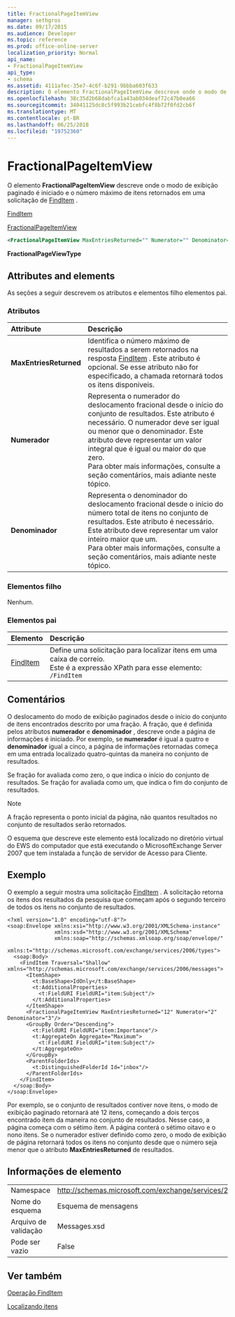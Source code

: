 ```yaml
---
title: FractionalPageItemView
manager: sethgros
ms.date: 09/17/2015
ms.audience: Developer
ms.topic: reference
ms.prod: office-online-server
localization_priority: Normal
api_name:
- FractionalPageItemView
api_type:
- schema
ms.assetid: 4111afec-35e7-4c6f-b291-9bbba603f633
description: O elemento FractionalPageItemView descreve onde o modo de exibição paginado é iniciado e o número máximo de itens retornados em uma solicitação de FindItem.
ms.openlocfilehash: 38c35d2b68dabfca1a43ab034deaf72c47b0ea66
ms.sourcegitcommit: 34041125dc8c5f993b21cebfc4f8b72f0fd2cb6f
ms.translationtype: MT
ms.contentlocale: pt-BR
ms.lasthandoff: 06/25/2018
ms.locfileid: "19752360"
---
```

# <a name="fractionalpageitemview"></a>FractionalPageItemView

O elemento **FractionalPageItemView** descreve onde o modo de exibição paginado é iniciado e o número máximo de itens retornados em uma solicitação de [FindItem](finditem.md) . 
  
[FindItem](finditem.md)
  
[FractionalPageItemView](fractionalpageitemview.md)
  
```xml
<FractionalPageItemView MaxEntriesReturned="" Numerator="" Denominator=""/>
```

 **FractionalPageViewType**
## <a name="attributes-and-elements"></a>Attributes and elements

As seções a seguir descrevem os atributos e elementos filho elementos pai.
  
### <a name="attributes"></a>Atributos

|**Attribute**|**Descrição**|
|:-----|:-----|
|**MaxEntriesReturned** <br/> |Identifica o número máximo de resultados a serem retornados na resposta [FindItem](finditem.md) . Este atributo é opcional. Se esse atributo não for especificado, a chamada retornará todos os itens disponíveis.  <br/> |
|**Numerador** <br/> |Representa o numerador do deslocamento fracional desde o início do conjunto de resultados. Este atributo é necessário. O numerador deve ser igual ou menor que o denominador. Este atributo deve representar um valor integral que é igual ou maior do que zero.  <br/> Para obter mais informações, consulte a seção comentários, mais adiante neste tópico.  <br/> |
|**Denominador** <br/> |Representa o denominador do deslocamento fracional desde o início do número total de itens no conjunto de resultados. Este atributo é necessário. Este atributo deve representar um valor inteiro maior que um.  <br/> Para obter mais informações, consulte a seção comentários, mais adiante neste tópico.  <br/> |
   
### <a name="child-elements"></a>Elementos filho

Nenhum.
  
### <a name="parent-elements"></a>Elementos pai

|**Elemento**|**Descrição**|
|:-----|:-----|
|[FindItem](finditem.md) <br/> |Define uma solicitação para localizar itens em uma caixa de correio.  <br/> Este é a expressão XPath para esse elemento:  <br/>  `/FindItem` <br/> |
   
## <a name="remarks"></a>Comentários

O deslocamento do modo de exibição paginados desde o início do conjunto de itens encontrados descrito por uma fração. A fração, que é definida pelos atributos **numerador** e **denominador** , descreve onde a página de informações é iniciado. Por exemplo, se **numerador** é igual a quatro e **denominador** igual a cinco, a página de informações retornadas começa em uma entrada localizado quatro-quintas da maneira no conjunto de resultados. 
  
Se fração for avaliada como zero, o que indica o início do conjunto de resultados. Se fração for avaliada como um, que indica o fim do conjunto de resultados.
  
> [!NOTE]
> A fração representa o ponto inicial da página, não quantos resultados no conjunto de resultados serão retornados. 
  
O esquema que descreve este elemento está localizado no diretório virtual do EWS do computador que está executando o MicrosoftExchange Server 2007 que tem instalada a função de servidor de Acesso para Cliente.
  
## <a name="example"></a>Exemplo

O exemplo a seguir mostra uma solicitação [FindItem](finditem.md) . A solicitação retorna os itens dos resultados da pesquisa que começam após o segundo terceiro de todos os itens no conjunto de resultados. 
  
```
<?xml version="1.0" encoding="utf-8"?>
<soap:Envelope xmlns:xsi="http://www.w3.org/2001/XMLSchema-instance"
               xmlns:xsd="http://www.w3.org/2001/XMLSchema"
               xmlns:soap="http://schemas.xmlsoap.org/soap/envelope/"
               xmlns:t="http://schemas.microsoft.com/exchange/services/2006/types">
  <soap:Body>
    <FindItem Traversal="Shallow" xmlns="http://schemas.microsoft.com/exchange/services/2006/messages">
      <ItemShape>
        <t:BaseShape>IdOnly</t:BaseShape>
        <t:AdditionalProperties>
          <t:FieldURI FieldURI="item:Subject"/>
        </t:AdditionalProperties>
      </ItemShape>
      <FractionalPageItemView MaxEntriesReturned="12" Numerator="2" Denominator="3"/>
      <GroupBy Order="Descending">
        <t:FieldURI FieldURI="item:Importance"/>
        <t:AggregateOn Aggregate="Maximum">
          <t:FieldURI FieldURI="item:Subject"/>
        </t:AggregateOn>
      </GroupBy>
      <ParentFolderIds>
        <t:DistinguishedFolderId Id="inbox"/>
      </ParentFolderIds>
    </FindItem>
  </soap:Body>
</soap:Envelope>
```

Por exemplo, se o conjunto de resultados contiver nove itens, o modo de exibição paginado retornará até 12 itens, começando a dois terços encontrado item da maneira no conjunto de resultados. Nesse caso, a página começa com o sétimo item. A página conterá o sétimo oitavo e o nono itens. Se o numerador estiver definido como zero, o modo de exibição de página retornará todos os itens no conjunto desde que o número seja menor que o atributo **MaxEntriesReturned** de resultados. 
  
## <a name="element-information"></a>Informações de elemento

|||
|:-----|:-----|
|Namespace  <br/> |http://schemas.microsoft.com/exchange/services/2006/messages  <br/> |
|Nome do esquema  <br/> |Esquema de mensagens  <br/> |
|Arquivo de validação  <br/> |Messages.xsd  <br/> |
|Pode ser vazio  <br/> |False  <br/> |
   
## <a name="see-also"></a>Ver também



[Operação FindItem](finditem-operation.md)


[Localizando itens](http://msdn.microsoft.com/library/63af1f9c-464b-4fca-9ae3-3d60f24ca93c%28Office.15%29.aspx)

